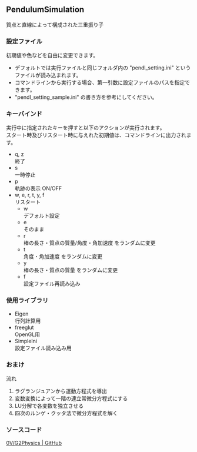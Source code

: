 ## PendulumSimulation
質点と直線によって構成された三重振り子 

### 設定ファイル
初期値や色などを自由に変更できます。  
* デフォルトでは実行ファイルと同じフォルダ内の "pendl_setting.ini" というファイルが読み込まれます。
* コマンドラインから実行する場合、第一引数に設定ファイルのパスを指定できます。
* "pendl_setting_sample.ini" の書き方を参考にしてください。

### キーバインド 
実行中に指定されたキーを押すと以下のアクションが実行されます。  
スタート時及びリスタート時に与えれた初期値は、コマンドラインに出力されます。
* q, z  
終了  
* s  
一時停止
* p  
軌跡の表示 ON/OFF  
* w, e, r, t, y, f  
リスタート
    * w  
デフォルト設定
    * e  
そのまま
    * r  
棒の長さ・質点の質量/角度・角加速度 をランダムに変更
    * t  
角度・角加速度 をランダムに変更
    * y  
棒の長さ・質点の質量 をランダムに変更
    * f  
設定ファイル再読み込み  

### 使用ライブラリ
* Eigen  
行列計算用
* freeglut  
OpenGL用  
* SimpleIni  
設定ファイル読み込み用

### おまけ
流れ  
1. ラグランジュアンから運動方程式を導出  
2. 変数変換によって一階の連立常微分方程式にする  
3. LU分解で各変数を独立させる  
4. 四次のルンゲ・クッタ法で微分方程式を解く  


### ソースコード
[0V/G2Physics | GitHub](https://github.com/0V/G2Physics)